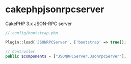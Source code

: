 # cakephpjsonrpcserver
CakePHP 3.x JSON-RPC server

```php
// config/bootstrap.php

Plugin::load('JSONRPCServer', ['bootstrap' => true]);
```

```php
// Controller
public $components = ["JSONRPCServer.JsonrpcServer"];
```
